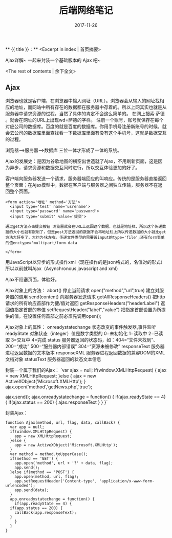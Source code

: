 ﻿---
title: 后端网络笔记
tags: 后端
categories: 学习笔记
date: 2017-11-26
---
** {{ title }}：** <Excerpt in index | 首页摘要>

Ajax详解~ 一起来封装一个基础版本的 Ajax 吧~
<!-- more -->
<The rest of contents | 余下全文>

## Ajax

浏览器也就是客户端，在浏览器中输入网址（URL）。浏览器会从输入的网址找相应的地址，而网站中所有存在的数据都在服务器中存着的。所以上网其实也就是从服务器中请求资源的过程，当然了具体的肯定不会这么简单的。
在网上搜索 萨德 。就会在网址的URL上出现wd=萨德的字样。
注册一个账号，账号就保存在每个对应公司的数据库。百度的就是百度的数据库。你用手机号注册新账号的时候，就会去公司的数据库里面查找看一下数据库里面有没有这个手机号，这就是数据交互的过程。

浏览器-->服务器-->数据库       三位一体才形成了一体的系统。

Ajax的发展史：是因为谷歌地图的横空出世造就了Ajax，不用刷新页面，这是因为异步，请求资源和数据交互同时进行，所以交互体验更加的好了。


客户端向服务器发送一个请求，服务器端回应的叫响应。传统的是服务器直接返回整个页面；在Ajax模型中，数据在客户端与服务器之间独立传输，服务器不在返回整个页面。
```      
<form action='地址' method='方法'>
  <input type='test' name='usrename'>
  <input type='password' name='password'>
  <input type='submit' value='提交'>

通过get方法点击提交按钮 浏览器就会在URL上返回这个数据，也就是地址栏，所以这个传递数据的大小也就有限制了，但是post方法返回的数据不会再地址栏上所以传递数据的大小就比get方法大好多了，大约为4k左右。传递文件类型的需要设input的type='file';还有form表单的值enctype='multipart/form-data

</form>
```
用JavaScript以异步的形式操作xml（现在操作的是json格式的，名值对的形式） 所以以前就叫Ajax（Asynchronous javascript and xml）

Ajax不阻塞页面，体验好。

Ajax对象上的方法：
abort()  停止当前请求
open("method","url",true)  建立对服务器的调用
send(content)  向服务器发送请求
getAllResponseHeaders()  把http请求的所有响应首部作为健/值对返回
getResponseHeaders("headerLabel")  返回值指定首部的串值
setRequestHeader("label","value")  把指定首部设置为所提供的值。在设置任何首部之前必须先调用open();

Ajax对象上的属性：
onreadystatechange 状态改变的事件触发器,事件监听
readyState   对象状态（integer）值是数字类型的 0=未初始化 1=读取中 2=已读取 3=交互中 4=完成
status   服务器返回的状态码，如：404=“文件未找到”、200=“成功” 500=“服务器内部错误” 304=“资源未被修改”
responseText  服务器进程返回数据的文本版本
responseXML  服务器进程返回数据的兼容DOM的XML文档对象
statusText  服务器返回的状态文本信息
      
封装一个属于我们的Ajax： 
`var ajax = null;
if(window.XMLHttpRequest) {
  ajax = new XMLHttpRequest;
}else {
  ajax = new ActiveXObject('Microsoft.XMLHttp');
}
ajax.open('method','getNews.php','true');

ajax.send();
ajax.onreadystatechange = function() {
  if(ajax.readyState == 4) {
  if(ajax.status == 200) {
    ajax.responseText 
  }
  }
}`
      
      
封装Ajax：
```
function Ajax(method, url, flag, data, callBack) {
  var app = null;
  if(window.XMLHttpRequest) {
    app = new XMLHttpRequest;
  }else {
    app = new ActiveXObject('Microsoft.XMLHttp');
  }
  var method = method.toUpperCase();
  if(method == 'GET') {
    app.open('method', url + '?' + data, flag);
    app.send();
  }else if(method == 'POST') {
    app.open(method, url, flag);
    app.setRequestHeader('Content-type', 'application/x-www-form-urlencoded');
    app.send(data);
  }
  app.onreadystatechange = function() {
    if(app.readyState == 4) {
  if(app.status == 200) {
    callBack(app.responseText);
  }
    }
  }
}
```